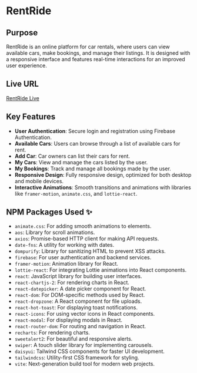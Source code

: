 # RentRide

## Purpose
RentRide is an online platform for car rentals, where users can view available cars, make bookings, and manage their listings. It is designed with a responsive interface and features real-time interactions for an improved user experience.

## Live URL
[RentRide Live](https://rentride-assignment-11.web.app)  


## Key Features
- **User Authentication**: Secure login and registration using Firebase Authentication.
- **Available Cars**: Users can browse through a list of available cars for rent.
- **Add Car**: Car owners can list their cars for rent.
- **My Cars**: View and manage the cars listed by the user.
- **My Bookings**: Track and manage all bookings made by the user.
- **Responsive Design**: Fully responsive design, optimized for both desktop and mobile devices.
- **Interactive Animations**: Smooth transitions and animations with libraries like `framer-motion`, `animate.css`, and `lottie-react`.

## NPM Packages Used ✨
  - `animate.css`: For adding smooth animations to elements.
  - `aos`: Library for scroll animations.
  - `axios`: Promise-based HTTP client for making API requests.
  - `date-fns`: A utility for working with dates.
  - `dompurify`: Library for sanitizing HTML to prevent XSS attacks.
  - `firebase`: For user authentication and backend services.
  - `framer-motion`: Animation library for React.
  - `lottie-react`: For integrating Lottie animations into React components.
  - `react`: JavaScript library for building user interfaces.
  - `react-chartjs-2`: For rendering charts in React.
  - `react-datepicker`: A date picker component for React.
  - `react-dom`: For DOM-specific methods used by React.
  - `react-dropzone`: A React component for file uploads.
  - `react-hot-toast`: For displaying toast notifications.
  - `react-icons`: For using vector icons in React components.
  - `react-modal`: For displaying modals in React.
  - `react-router-dom`: For routing and navigation in React.
  - `recharts`: For rendering charts.
  - `sweetalert2`: For beautiful and responsive alerts.
  - `swiper`: A touch slider library for implementing carousels.
  - `daisyui`: Tailwind CSS components for faster UI development.
  - `tailwindcss`: Utility-first CSS framework for styling.
  - `vite`: Next-generation build tool for modern web projects.

